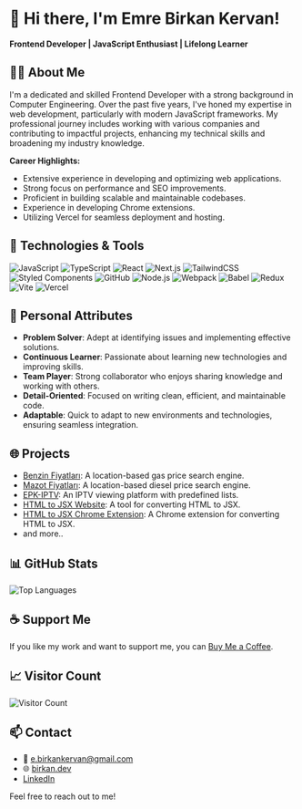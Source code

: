 # 👋 Hi there, I'm Emre Birkan Kervan!

**Frontend Developer | JavaScript Enthusiast | Lifelong Learner**

## 🧑‍💻 About Me

I'm a dedicated and skilled Frontend Developer with a strong background in Computer Engineering. Over the past five years, I've honed my expertise in web development, particularly with modern JavaScript frameworks. My professional journey includes working with various companies and contributing to impactful projects, enhancing my technical skills and broadening my industry knowledge.

**Career Highlights:**
- Extensive experience in developing and optimizing web applications.
- Strong focus on performance and SEO improvements.
- Proficient in building scalable and maintainable codebases.
- Experience in developing Chrome extensions.
- Utilizing Vercel for seamless deployment and hosting.

## 🚀 Technologies & Tools

![JavaScript](https://img.shields.io/badge/JavaScript-323330?style=for-the-badge&logo=javascript&logoColor=F7DF1E)
![TypeScript](https://img.shields.io/badge/TypeScript-007ACC?style=for-the-badge&logo=typescript&logoColor=white)
![React](https://img.shields.io/badge/React-20232A?style=for-the-badge&logo=react&logoColor=61DAFB)
![Next.js](https://img.shields.io/badge/Next.js-000000?style=for-the-badge&logo=nextdotjs&logoColor=white)
![TailwindCSS](https://img.shields.io/badge/TailwindCSS-38B2AC?style=for-the-badge&logo=tailwind-css&logoColor=white)
![Styled Components](https://img.shields.io/badge/Styled_Components-DB7093?style=for-the-badge&logo=styled-components&logoColor=white)
![GitHub](https://img.shields.io/badge/GitHub-181717?style=for-the-badge&logo=github&logoColor=white)
![Node.js](https://img.shields.io/badge/Node.js-43853D?style=for-the-badge&logo=node-dot-js&logoColor=white)
![Webpack](https://img.shields.io/badge/Webpack-8DD6F9?style=for-the-badge&logo=webpack&logoColor=white)
![Babel](https://img.shields.io/badge/Babel-F9DC3E?style=for-the-badge&logo=babel&logoColor=white)
![Redux](https://img.shields.io/badge/Redux-764ABC?style=for-the-badge&logo=redux&logoColor=white)
![Vite](https://img.shields.io/badge/Vite-646CFF?style=for-the-badge&logo=vite&logoColor=white)
![Vercel](https://img.shields.io/badge/Vercel-000000?style=for-the-badge&logo=vercel&logoColor=white)

## 🌟 Personal Attributes

- **Problem Solver**: Adept at identifying issues and implementing effective solutions.
- **Continuous Learner**: Passionate about learning new technologies and improving skills.
- **Team Player**: Strong collaborator who enjoys sharing knowledge and working with others.
- **Detail-Oriented**: Focused on writing clean, efficient, and maintainable code.
- **Adaptable**: Quick to adapt to new environments and technologies, ensuring seamless integration.

## 🌐 Projects

- [Benzin Fiyatları](https://benzin-fiyatlari.com): A location-based gas price search engine.
- [Mazot Fiyatları](https://mazot-fiyatlari.com): A location-based diesel price search engine.
- [EPK-IPTV](https://ebk-iptv.online): An IPTV viewing platform with predefined lists.
- [HTML to JSX Website](https://html-2-jsx.vercel.app): A tool for converting HTML to JSX.
- [HTML to JSX Chrome Extension](https://chromewebstore.google.com/detail/html-to-jsx/gdafcihicjmhjjjkldfdccfbajneiake?authuser=0&hl=tr): A Chrome extension for converting HTML to JSX.
- and more..

## 📊 GitHub Stats

![Top Languages](https://github-readme-stats.vercel.app/api/top-langs/?username=birkankervan&layout=compact&theme=radical)

## ☕ Support Me

If you like my work and want to support me, you can [Buy Me a Coffee](https://www.buymeacoffee.com/ebirkan).

## 📈 Visitor Count

![Visitor Count](https://komarev.com/ghpvc/?username=birkankervan&abbreviated=true)

## 📫 Contact

- 📧 [e.birkankervan@gmail.com](mailto:e.birkankervan@gmail.com)
- 🌐 [birkan.dev](https://birkan.dev)
- [LinkedIn](https://www.linkedin.com/in/emre-birkan-kervan)

Feel free to reach out to me!
